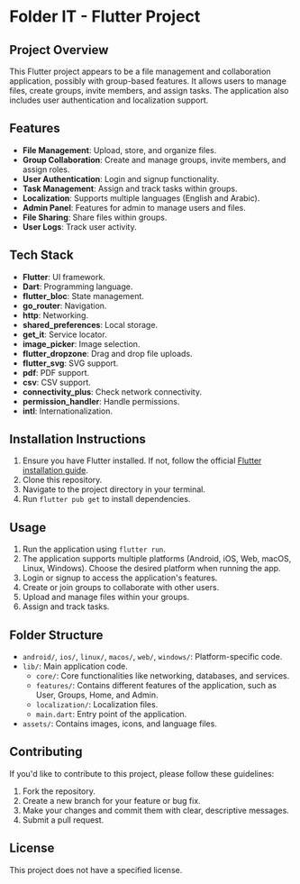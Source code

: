 # Folder IT - Flutter Project

## Project Overview

This Flutter project appears to be a file management and collaboration application, possibly with group-based features. It allows users to manage files, create groups, invite members, and assign tasks. The application also includes user authentication and localization support.

## Features

*   **File Management**: Upload, store, and organize files.
*   **Group Collaboration**: Create and manage groups, invite members, and assign roles.
*   **User Authentication**: Login and signup functionality.
*   **Task Management**: Assign and track tasks within groups.
*   **Localization**: Supports multiple languages (English and Arabic).
*   **Admin Panel**: Features for admin to manage users and files.
*   **File Sharing**: Share files within groups.
*   **User Logs**: Track user activity.

## Tech Stack

*   **Flutter**: UI framework.
*   **Dart**: Programming language.
*   **flutter\_bloc**: State management.
*   **go\_router**: Navigation.
*   **http**: Networking.
*   **shared\_preferences**: Local storage.
*   **get\_it**: Service locator.
*   **image\_picker**: Image selection.
*   **flutter\_dropzone**: Drag and drop file uploads.
*   **flutter\_svg**: SVG support.
*   **pdf**: PDF support.
*   **csv**: CSV support.
*   **connectivity\_plus**: Check network connectivity.
*   **permission\_handler**: Handle permissions.
*   **intl**: Internationalization.

## Installation Instructions

1.  Ensure you have Flutter installed. If not, follow the official [Flutter installation guide](https://flutter.dev/docs/get-started/install).
2.  Clone this repository.
3.  Navigate to the project directory in your terminal.
4.  Run `flutter pub get` to install dependencies.

## Usage

1.  Run the application using `flutter run`.
2.  The application supports multiple platforms (Android, iOS, Web, macOS, Linux, Windows). Choose the desired platform when running the app.
3.  Login or signup to access the application's features.
4.  Create or join groups to collaborate with other users.
5.  Upload and manage files within your groups.
6.  Assign and track tasks.

## Folder Structure

*   `android/`, `ios/`, `linux/`, `macos/`, `web/`, `windows/`: Platform-specific code.
*   `lib/`: Main application code.
    *   `core/`: Core functionalities like networking, databases, and services.
    *   `features/`: Contains different features of the application, such as User, Groups, Home, and Admin.
    *   `localization/`: Localization files.
    *   `main.dart`: Entry point of the application.
*   `assets/`: Contains images, icons, and language files.

## Contributing

If you'd like to contribute to this project, please follow these guidelines:

1.  Fork the repository.
2.  Create a new branch for your feature or bug fix.
3.  Make your changes and commit them with clear, descriptive messages.
4.  Submit a pull request.

## License

This project does not have a specified license.
